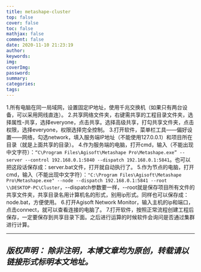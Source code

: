 ```yaml
---
title: metashape-cluster
top: false
cover: false
toc: false
mathjax: false
comment: false
date: 2020-11-10 21:23:19
author:
keywords:
img:
coverImg:
password:
summary:
categories:
tags:
---
```


1.所有电脑在同一局域网，设置固定IP地址，使用千兆交换机（如果只有两台设备，可以采用网线直连）。
2.共享网络文件夹，右键需共享的工程目录文件夹，选择属性-共享，选择everyone，点击共享。选择高级共享，打勾共享文件夹，点击权限，选择everyone，权限选择完全控制。
3.打开软件，菜单栏工具——偏好设置——网络，勾选network，填入服务端IP地址（不能使用127.0.0.1）和项目所在目录（就是上面共享的目录）。
4.作为服务端的电脑，打开cmd，输入（不能出现中文字符）：`“C\Program Files\Agisoft\Metashape Pro\Metashape.exe” --server --control 192.168.0.1:5840 --dispatch 192.168.0.1:5841`。也可以把这段话保存成：server.bat文件，打开就自动执行了。
5.作为节点的电脑，打开cmd，输入（不能出现中文字符）：`"C:\Program Files\Agisoft\Metashape Pro\Metashape.exe" --node --dispatch 192.168.0.1:5841 --root \\DESKTOP-PC\Cluster`，--dispatch参数要一样，--root就是保存项目所有文件的共享文件夹，共享目录名用计算机名的形式，别用ip形式。同样也可以保存成：node.bat，方便使用。
6.打开Agisoft Network Monitor，输入主机的ip和端口，点击connect，就可以查看连接的电脑了。
7.打开软件，按照正常流程创建工程后保存，一定要保存到共享目录下面。之后进行运算的时候软件会询问是否通过集群进行计算。

---
*版权声明：*
*除非注明，本博文章均为原创，转载请以链接形式标明本文地址。*
---